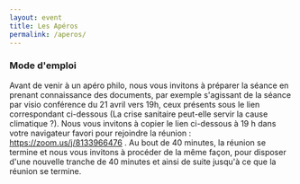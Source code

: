 ```yaml
---
layout: event
title: Les Apéros
permalink: /aperos/
---
```


### Mode d'emploi

Avant de venir à un apéro philo, nous vous invitons à préparer la séance en prenant connaissance des documents, par exemple s'agissant
de la séance par visio conférence du 21 avril vers 19h, ceux présents sous le lien correspondant ci-dessous (La crise sanitaire peut-elle servir la cause climatique ?). Nous vous invitons à copier le lien ci-dessous à 19 h dans votre navigateur favori pour rejoindre la réunion : https://zoom.us/j/8133966476   . Au bout de 40 minutes, la réunion se termine et nous vous invitons à procéder de la même façon, 
pour disposer d'une nouvelle tranche de 40 minutes et ainsi de suite jusqu'à ce que la réunion se termine.

